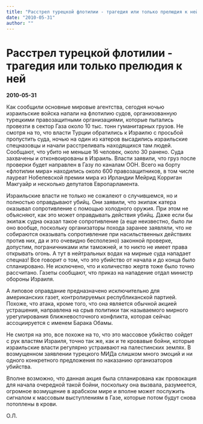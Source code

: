 ```yaml
---
title: "Расстрел турецкой флотилии - трагедия или только прелюдия к ней"
date: "2010-05-31"
author: ""
---
```


# Расстрел турецкой флотилии - трагедия или только прелюдия к ней

**2010-05-31** 

Как сообщили основные мировые агентства, сегодня ночью израильские войска напали на флотилию судов, организованную турецкими правозащитными организациями, которые пытались провезти в сектор Газа около 10 тыс. тонн гуманитарных грузов. Не смотря на то, что власти Турции обратились к Израилю с просьбой пропустить суда, ночью на один из катеров высадились израильские спецназовцы и начали расстреливать находящихся там людей. Сообщают, что убито не меньше 16 человек, около 30 ранено. Суда захвачены и отконвоированы в Израиль. Власти заявили, что груз после проверки будет направлен в Газу по каналам ООН. Всего на борту «флотилии мира» находились около 600 правозащитников, в том числе  лауреат Нобелевской премии мира из Ирландии Мейрид Корриган Макгуайр и несколько депутатов Европарламента.

Израильские власти не только не сожалеют о случившемся, но и полностью оправдывают убийц. Они заявили, что экипаж катера оказывал сопротивление с помощью холодного оружия. При этом не объясняют, как это может оправдывать действия убийц. Даже если бы экипаж судна оказал такое сопротивление (а еще неизвестно, было ли оно вообще, поскольку организаторы похода заранее заявляли, что не собираются оказывать сопротивление при насильственных действиях против них, да и это очевидно бесполезно) законной проверке, допустим, пограничниками или таможней, и то никто не имеет права открывать огонь. А тут в нейтральных водах на мирные суда нападает спецназ! Все говорит о том, что это убийство от начала и до конца было спланировано. Не исключено, что и количество жертв тоже было точно рассчитано. Газеты сообщают, что приказ на нападение отдал министр обороны Израиля.

А липовое оправдание предназначено исключительно для американских газет, контролируемых республиканской партией. Похоже, что атака, кроме того, что она является обычной акцией устрашения,  направлена на срыв политики так называемого мирного урегулирования ближневосточного конфликта, которая сейчас ассоциируется с именем Барака Обамы.

Не смотря на это, все похоже на то, что это массовое убийство сойдет с рук властям Израиля, точно так же, как и те кровавые бойни, которые израильские власти регулярно устраивают на палестинских землях. В возмущенном заявлении турецкого МИДа слишком много эмоций и ни одного конкретного предложения по наказанию организаторов убийства.

Вполне возможно, что данная акция была спланирована как провокация для начала очередной такой бойни, поскольку она вызвала, разумеется, огромное возмущение в арабском мире и вполне может послужить сигналом к массовым выступлениям в Газе, которые потом будут снова потоплены в крови.

О.Л.